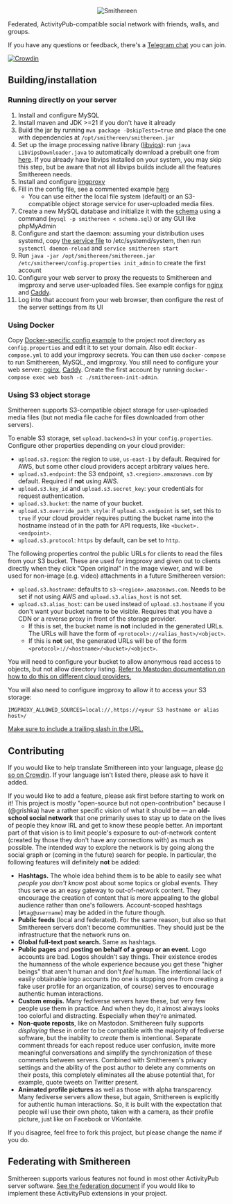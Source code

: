 <p align="center"><img src="/img/logo_text.svg" alt="Smithereen"/></p>

Federated, ActivityPub-compatible social network with friends, walls, and groups.

If you have any questions or feedback, there's a [Telegram chat](https://t.me/SmithereenProject) you can join.

[![Crowdin](https://badges.crowdin.net/smithereen/localized.svg)](https://crowdin.com/project/smithereen)

## Building/installation

### Running directly on your server

1. Install and configure MySQL
2. Install maven and JDK >=21 if you don't have it already
3. Build the jar by running `mvn package -DskipTests=true` and place the one with dependencies at `/opt/smithereen/smithereen.jar`
4. Set up the image processing native library ([libvips](https://github.com/libvips/libvips)): run `java LibVipsDownloader.java` to automatically download a prebuilt one from [here](https://github.com/lovell/sharp-libvips). If you already have libvips installed on your system, you may skip this step, but be aware that not all libvips builds include all the features Smithereen needs.
5. Install and configure [imgproxy](https://docs.imgproxy.net/GETTING_STARTED)
6. Fill in the config file, see a commented example [here](examples/config.properties)
	- You can use either the local file system (default) or an S3-compatible object storage service for user-uploaded media files.
7. Create a new MySQL database and initialize it with the [schema](schema.sql) using a command (`mysql -p smithereen < schema.sql`) or any GUI like phpMyAdmin
8. Configure and start the daemon: assuming your distribution uses systemd, copy [the service file](examples/smithereen.service) to /etc/systemd/system, then run `systemctl daemon-reload` and `service smithereen start`
9. Run `java -jar /opt/smithereen/smithereen.jar /etc/smithereen/config.properties init_admin` to create the first account
10. Configure your web server to proxy the requests to Smithereen and imgproxy and serve user-uploaded files. See example configs for [nginx](examples/nginx.conf) and [Caddy](examples/Caddyfile).
11. Log into that account from your web browser, then configure the rest of the server settings from its UI

### Using Docker

Copy [Docker-specific config example](examples/config_docker.properties) to the project root directory as `config.properties` and edit it to set your domain. Also edit `docker-compose.yml` to add your imgproxy secrets. You can then use `docker-compose` to run Smithereen, MySQL, and imgproxy. You still need to configure your web server: [nginx](examples/nginx.conf), [Caddy](examples/Caddyfile). Create the first account by running `docker-compose exec web bash -c ./smithereen-init-admin`.

### Using S3 object storage

Smithereen supports S3-compatible object storage for user-uploaded media files (but not media file cache for files downloaded from other servers).

To enable S3 storage, set `upload.backend=s3` in your `config.properties`. Configure other properties depending on your cloud provider:
- `upload.s3.region`: the region to use, `us-east-1` by default. Required for AWS, but some other cloud providers accept arbitrary values here.
- `upload.s3.endpoint`: the S3 endpoint, `s3.<region>.amazonaws.com` by default. Required if **not** using AWS.
- `upload.s3.key_id` and `upload.s3.secret_key`: your credentials for request authentication.
- `upload.s3.bucket`: the name of your bucket.
- `upload.s3.override_path_style`: if `upload.s3.endpoint` is set, set this to `true` if your cloud provider requires 
putting the bucket name into the hostname instead of in the path for API requests, like `<bucket>.<endpoint>`.
- `upload.s3.protocol`: `https` by default, can be set to `http`.

The following properties control the public URLs for clients to read the files from your S3 bucket. These are used for imgproxy and given out to clients directly when they click "Open original" in the image viewer, and will be used for non-image (e.g. video) attachments in a future Smithereen version:
- `upload.s3.hostname`: defaults to `s3-<region>.amazonaws.com`. Needs to be set if not using AWS and `upload.s3.alias_host` is not set.
- `upload.s3.alias_host`: can be used instead of `upload.s3.hostname` if you don't want your bucket name to be visible. Requires that you have a CDN or a reverse proxy in front of the storage provider.
  - If this is set, the bucket name is **not** included in the generated URLs. The URLs will have the form of `<protocol>://<alias_host>/<object>`.
  - If this is **not** set, the generated URLs will be of the form `<protocol>://<hostname>/<bucket>/<object>`.

You will need to configure your bucket to allow anonymous read access to objects, but not allow directory listing. [Refer to Mastodon documentation on how to do this on different cloud providers.](https://docs.joinmastodon.org/admin/optional/object-storage/#minio)

You will also need to configure imgproxy to allow it to access your S3 storage:
```
IMGPROXY_ALLOWED_SOURCES=local://,https://<your S3 hostname or alias host>/
```
[Make sure to include a trailing slash in the URL.](https://docs.imgproxy.net/configuration/options#IMGPROXY_ALLOWED_SOURCES)

## Contributing

If you would like to help translate Smithereen into your language, please [do so on Crowdin](https://crowdin.com/project/smithereen). If your language isn't listed there, please ask to have it added.

If you would like to add a feature, please ask first before starting to work on it! This project is mostly "open-source but not open-contribution" because I (@grishka) have a rather specific vision of what it should be — an **old-school social network** that one primarily uses to stay up to date on the lives of people they know IRL and get to know these people better. An important part of that vision is to limit people's exposure to out-of-network content (created by those they don't have any connections with) as much as possible. The intended way to explore the network is by going along the social graph or (coming in the future) search for people. In particular, the following features will definitely **not** be added:

- **Hashtags.** The whole idea behind them is to be able to easily see what *people you don't know* post about some topics or global events. They thus serve as an easy gateway to out-of-network content. They encourage the creation of content that is more appealing to the global audience rather than one's followers. Account-scoped hashtags (`#tag@username`) may be added in the future though.
- **Public feeds** (local and federated). For the same reason, but also so that Smithereen servers don't become communities. They should just be the infrastructure that the network runs on.
- **Global full-text post search.** Same as hashtags.
- **Public pages** and **posting on behalf of a group or an event.** Logo accounts are bad. Logos shouldn't say things. Their existence erodes the humanness of the whole experience because you get these "higher beings" that aren't human and don't *feel* human. The intentional lack of easily obtainable logo accounts (no one is stopping one from creating a fake user profile for an organization, of course) serves to encourage authentic human interactions.
- **Custom emojis.** Many fediverse servers have these, but very few people use them in practice. And when they do, it almost always looks too colorful and distracting. Especially when they're animated.
- **Non-quote reposts**, like on Mastodon. Smithereen fully supports *displaying* these in order to be compatible with the majority of fediverse software, but the inability to *create* them is intentional. Separate comment threads for each repost reduce user confusion, invite more meaningful conversations and simplify the synchronization of these comments between servers. Combined with Smithereen's privacy settings and the ability of the post author to delete any comments on their posts, this completely eliminates all the abuse potential that, for example, quote tweets on Twitter present.
- **Animated profile pictures** as well as those with alpha transparency. Many fediverse servers allow these, but again, Smithereen is explicitly for authentic human interactions. So, it is built with the expectation that people will use their own photo, taken with a camera, as their profile picture, just like on Facebook or VKontakte.

If you disagree, feel free to fork this project, but please change the name if you do.

## Federating with Smithereen

Smithereen supports various features not found in most other ActivityPub server software. [See the federation document](/FEDERATION.md) if you would like to implement these ActivityPub extensions in your project.
